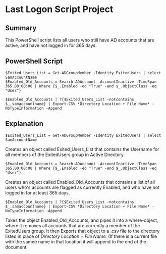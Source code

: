 # Last Logon Script Project

## Summary
This PowerShell script lists all users who still have AD accounts that are active, and have not logged in for 365 days.

## PowerShell Script
```
$Exited_Users_List = Get-ADGroupMember -Identity ExitedUsers | select SamAccountName
$Enabled_Old_Accounts = Search-ADAccount -AccountInactive -TimeSpan 365.00:00:00 | Where {$_.Enabled -eq "True" -and $_.ObjectClass -eq "User"}

$Enabled_Old_Accounts | ?{$Exited_Users_List -notcontains $_.samaccountname} | Export-CSV *Directory Location + File Name* -NoTypeInformation -Append
```

## Explanation
`$Exited_Users_List = Get-ADGroupMember -Identity ExitedUsers | select SamAccountName`
    
  Creates an object called Exited_Users_List that contains the Username for all members of the ExitedUsers group in Active Directory

`$Enabled_Old_Accounts = Search-ADAccount -AccountInactive -TimeSpan 365.00:00:00 | Where {$_.Enabled -eq "True" -and $_.ObjectClass -eq "User"}`

  Creates an object called Enabled_Old_Accounts that contains a list of all users who's accounts are flagged as currently Enabled, and who have not logged in for at least 365 days.

`$Enabled_Old_Accounts | ?{$Exited_Users_List -notcontains $_.samaccountname} | Export-CSV *Directory Location + File Name* -NoTypeInformation -Append`

  Takes the object Enabled_Old_Accounts, and pipes it into a where-object, where it removes all accounts that are currently a member of the ExitedUsers group. It then Exports that object to a .csv file to the directory listed in place of *Directory Location + File Name.* (If there is a current file with the samee name in that location it will append to the end of the document.
